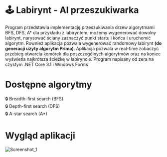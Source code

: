 # 🕹 Labirynt - AI przeszukiwarka
Program przedstawia implementację przeszukiwania drzew algorytmami BFS, DFS, A* dla przykładu z labiryntem, możemy wygenerować dowolny labirynt, narysować ściany zaznaczyć punkt startu i końca i uruchomić algorytm.
Rownież aplikacja pozwala wygenerować randomowy labirynt **(do generacji użyty algorytm Prima)**. Aplikacja pozwala w real-time zobaczyć przebieg otwarcia komórek dla poszczególnych algorytmów oraz na koniec wyświetla 
najkrótsza ścieżkę w labiryncie. Program napisany od zera na czystym .NET Core 3.1 i Windows Forms

# Dostępne algorytmy
🔒 Breadth-first search (BFS)  
🔒 Depth-first search (DFS)  
🔒 A-star search (A*)

# Wygląd aplikacji
![Screenshot_1](https://user-images.githubusercontent.com/19534189/187082279-fbddd06f-7b9c-4a7d-a6d3-17007de11538.jpg)
